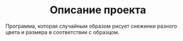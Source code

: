 <h1 align="center">Описание проекта</h1>

Программа, которая случайным образом рисует снежинки разного цвета и размера в соответствии с образцом.
